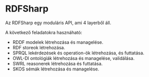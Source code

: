 # RDFSharp

Az RDFSharp egy moduláris API, ami 4 layerből áll.

A következő feladatokra hasznáható:

- RDDF modelek létrehozása és managelése.
- RDF storeok létrehozása.
- SPRQL lekérdezések és operation-ök létrehozása, és futtatása.
- OWL-Dl ontológiák létrehozása és managelése, validálása.
- SWRL reasonerek létrehozása és futtatása.
- SKOS sémák létrehozása és managelése.
